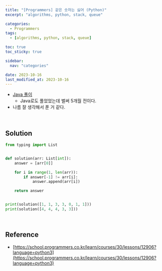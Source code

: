 ```yaml
---
title: "[Programmers] 같은 숫자는 싫어 (Python)"
excerpt: "algorithms, python, stack, queue"

categories:
  - Programmers
tags:
  - [algorithms, python, stack, queue]

toc: true
toc_sticky: true

sidebar:
  nav: "categories"

date: 2023-10-16
last_modified_at: 2023-10-16
---
```


- [Java 풀이](https://coded1ary.com/programmers/no-sequence-number/)
    - Java로도 풀었었는데 벌써 5개월 전이다.
- 나름 잘 생각해서 푼 거 같다.

<br>

## Solution

```python
from typing import List


def solution(arr: List[int]):
    answer = [arr[0]]

    for i in range(1, len(arr)):
        if answer[-1] != arr[i]:
            answer.append(arr[i])

    return answer


print(solution([1, 1, 3, 3, 0, 1, 1]))
print(solution([4, 4, 4, 3, 3]))
```

<br>

## Reference

- [https://school.programmers.co.kr/learn/courses/30/lessons/12906?language=python3](https://school.programmers.co.kr/learn/courses/30/lessons/12906?language=python3)

